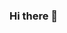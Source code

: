 ### Hi there 👋

<!--
**watchmano/watchmano** is a ✨ _special_ ✨ repository because its `README.md` (this file) appears on your GitHub profile.

Here are some ideas to get you started:

- 🔭 I’m currently working on ... GraphQL&Prisma
- 🌱 I’m currently learning ... MongoDB
- 👯 I’m looking for a job on ... API Back-end Development
- 💬 Ask me about ... Anything
- 📫 How to reach me: ... mark.jung.dev@gmail.com
-->
